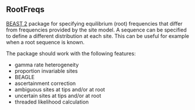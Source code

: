 ## RootFreqs

[BEAST 2](http://beast2.org) package for specifying equilibrium (root) frequencies 
that differ from frequencies provided by the site model.
A sequence can be specified to define a different distribution at each site. 
This can be useful for example when a root sequence is known.

The package should work with the following features:

* gamma rate heterogeneity
* proportion invariable sites
* BEAGLE
* ascertainment correction
* ambiguous sites at tips and/or at root
* uncertain sites at tips and/or at root
* threaded likelihood calculation


